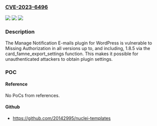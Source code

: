 ### [CVE-2023-6496](https://cve.mitre.org/cgi-bin/cvename.cgi?name=CVE-2023-6496)
![](https://img.shields.io/static/v1?label=Product&message=Manage%20Notification%20E-mails&color=blue)
![](https://img.shields.io/static/v1?label=Version&message=*%3C%3D%201.8.5%20&color=brighgreen)
![](https://img.shields.io/static/v1?label=Vulnerability&message=CWE-285%20Improper%20Authorization&color=brighgreen)

### Description

The Manage Notification E-mails plugin for WordPress is vulnerable to Missing Authorization in all versions up to, and including, 1.8.5 via the card_famne_export_settings function. This makes it possible for unauthenticated attackers to obtain plugin settings.

### POC

#### Reference
No PoCs from references.

#### Github
- https://github.com/20142995/nuclei-templates

